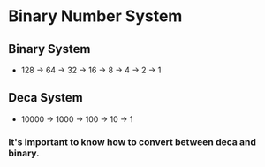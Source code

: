 
# Binary Number System

## Binary System
- 128 -> 64 -> 32 -> 16 -> 8 -> 4 -> 2 -> 1

## Deca System
- 10000 -> 1000 -> 100 -> 10 -> 1

### It's important to know how to convert between deca and binary.